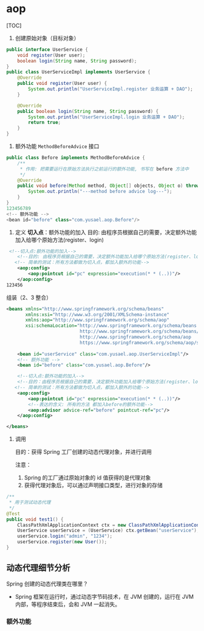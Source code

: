 # aop

[TOC]



1. 创建原始对象（目标对象）

```java
public interface UserService {
    void register(User user);
    boolean login(String name, String password);
}
public class UserServiceImpl implements UserService {
    @Override
    public void register(User user) {
        System.out.println("UserServiceImpl.register 业务运算 + DAO");
    }

    @Override
    public boolean login(String name, String password) {
        System.out.println("UserServiceImpl.login 业务运算 + DAO");
        return true;
    }
}

```

1. 额外功能 `MethodBeforeAdvice` 接口

```java
public class Before implements MethodBeforeAdvice {
    /**
     * 作用: 把需要运行在原始方法执行之前运行的额外功能, 书写在 before 方法中
     */
    @Override
    public void before(Method method, Object[] objects, Object o) throws Throwable {
        System.out.println("---method before advice log---");
    }
}
123456789
<!-- 额外功能 -->
<bean id="before" class="com.yusael.aop.Before"/>

```

1. 定义 **切入点**：额外功能的加入
   ⽬的: 由程序员根据⾃⼰的需要，决定额外功能加入给哪个原始方法(register、login)

```xml
 <!--切入点:额外功能的加入-->
    <!--⽬的: 由程序员根据⾃⼰的需要，决定额外功能加入给哪个原始方法(register、login)-->
   <!-- 简单的测试：所有方法都做为切入点，都加入额外的功能-->
    <aop:config>
        <aop:pointcut id="pc" expression="execution(* * (..))"/>
    </aop:config>
123456
```

组装（2、3 整合）

```xml
<beans xmlns="http://www.springframework.org/schema/beans"
       xmlns:xsi="http://www.w3.org/2001/XMLSchema-instance"
       xmlns:aop="http://www.springframework.org/schema/aop"
       xsi:schemaLocation="http://www.springframework.org/schema/beans
                           http://www.springframework.org/schema/beans/spring-beans.xsd
                           http://www.springframework.org/schema/aop
                           https://www.springframework.org/schema/aop/spring-aop.xsd">
	
	<bean id="userService" class="com.yusael.aop.UserServiceImpl"/>
    <!-- 额外功能 -->
    <bean id="before" class="com.yusael.aop.Before"/>

    <!--切入点:额外功能的加入-->
    <!--⽬的：由程序员根据⾃⼰的需要，决定额外功能加入给哪个原始方法(register、login)-->
   <!-- 简单的测试：所有方法都做为切入点，都加入额外的功能-->
    <aop:config>
        <aop:pointcut id="pc" expression="execution(* * (..))"/>
        <!--表达的含义: 所有的方法 都加入before的额外功能-->
        <aop:advisor advice-ref="before" pointcut-ref="pc"/>
    </aop:config>

</beans>
```

1. 调用

   目的：获得 Spring 工厂创建的动态代理对象，并进行调用

   注意：

   1. Spring 的工厂通过原始对象的 id 值获得的是代理对象
   2. 获得代理对象后，可以通过声明接口类型，进行对象的存储

```java
/**
 * 用于测试动态代理
 */
@Test
public void test1() {
    ClassPathXmlApplicationContext ctx = new ClassPathXmlApplicationContext("/applicationContext.xml");
    UserService userService = (UserService) ctx.getBean("userService");
    userService.login("admin", "1234");
    userService.register(new User());
}

```





## 动态代理细节分析

Spring 创建的动态代理类在哪里？

- Spring 框架在运行时，通过动态字节码技术，在 JVM 创建的，运行在 JVM 内部，等程序结束后，会和 JVM 一起消失。



### 额外功能

